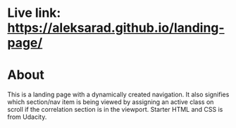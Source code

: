 # Live link: https://aleksarad.github.io/landing-page/

# About
This is a landing page with a dynamically created navigation. It also signifies which section/nav item is being viewed by assigning an active class on scroll if the correlation section is in the viewport.
Starter HTML and CSS is from Udacity.
